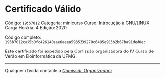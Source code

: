 # Certificado Válido

Código: `195b7012`
Categoria: minicurso
Curso: Introdução à GNU/LINUX
Carga Horária: 4
Edição: 2020


Código completo: `195b7012ca55b0fc426140aae6aeea5935339278c6485e913b2b67ba91ded0ec`


Este certificado foi expedido pela Comissão organizadora do IV Curso de Verão em Bioinformática da UFMG.

----

Qualquer dúvida contacte a [_Comissão Organizadora_](<mailto:cursobioinfoufmg@gmail.com$subject=[Certificados]>)

